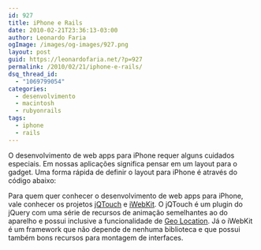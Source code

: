 ```yaml
---
id: 927
title: iPhone e Rails
date: 2010-02-21T23:36:13-03:00
author: Leonardo Faria
ogImage: /images/og-images/927.png
layout: post
guid: https://leonardofaria.net/?p=927
permalink: /2010/02/21/iphone-e-rails/
dsq_thread_id:
  - "1069799054"
categories:
  - desenvolvimento
  - macintosh
  - rubyonrails
tags:
  - iphone
  - rails
---
```

O desenvolvimento de web apps para iPhone requer alguns cuidados especiais. Em nossas aplicações significa pensar em um layout para o gadget. Uma forma rápida de definir o layout para iPhone é através do código abaixo: 

Para quem quer conhecer o desenvolvimento de web apps para iPhone, vale conhecer os projetos [jQTouch](http://www.jqtouch.com) e [iWebKit](http://iwebkit.net/). O jQTouch é um plugin do jQuery com uma série de recursos de animação semelhantes ao do aparelho e possui inclusive a funcionalidade de [Geo Location](http://www.jqtouch.com/preview/demos/ext_location/). Já o iWebKit é um framework que não depende de nenhuma biblioteca e que possui também bons recursos para montagem de interfaces.
